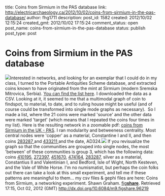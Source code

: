 title: Coins from Sirmium in the PAS database
link: http://electricarchaeology.ca/2012/10/02/coins-from-sirmium-in-the-pas-database/
author: fhg1711
description: 
post_id: 1582
created: 2012/10/02 12:15:24
created_gmt: 2012/10/02 17:15:24
comment_status: open
post_name: coins-from-sirmium-in-the-pas-database
status: publish
post_type: post

# Coins from Sirmium in the PAS database

![](http://electricarchaeologist.files.wordpress.com/2012/10/coins-from-sirmium-in-the-uk-pas.png?w=300)Interested in networks, and looking for an exemplar that I could do in my class, I turned to the Portable Antiquities Scheme database, and extracted coins known to have originated from the mint at Sirmium (modern Sremska Mitrovica, Serbia). [You can find the list here](http://finds.org.uk/database/search/results/mint/196). I downloaded the data as a CSV. Looking at it, it seemed to me that a multimodal graph of coin to findspot, to material, to date, and to ruling house might be useful (and of course could be transformed into single mode graphs as necessary).  So I made a list, where the 21 coins were marked 'source' and the other data were marked 'target' (which means that I repeated the coins four times in my list). Here is the resulting network in a zoomable pdf: [coins from Sirmium in the UK - PAS](http://electricarchaeologist.files.wordpress.com/2012/10/coins-from-sirmium-in-the-uk-pas.pdf). I ran modularity and betweeness centrality. Most central nodes were 'copper' as a material, Constantine I and II, and then coins [283287 ](http://finds.org.uk/database/artefacts/record/id/283287)and [433211 ](http://finds.org.uk/database/artefacts/record/id/433211)and the date, AD324.![](http://electricarchaeologist.files.wordpress.com/2012/10/modularity.png?w=300) If you revisualize the graph so that the communities are grouped into single nodes, the most 'between' of these communities is group 3, which has the following data: coins [410195](http://finds.org.uk/database/artefacts/record/id/410195), [272397](http://finds.org.uk/database/artefacts/record/id/272397), [451670](http://finds.org.uk/database/artefacts/record/id/451670), [474164](http://finds.org.uk/database/artefacts/record/id/474164), [283287](http://finds.org.uk/database/artefacts/record/id/283287), silver as a material, Constantius II and Valentinian I, and Bedford, Isle of Wight, North Kesteven, and the Vale of White Horse. I'm no numismatist, but perhaps the coin folks out there can take a look at this small experiment, and tell me if these patterns are meaningful to them... my csv files & gephi files are here: Coins from Sirmium, a networking experiment. Shawn Graham. [fig**share**](http://figshare.com). Retrieved 17:15, Oct 02, 2012 (GMT) <http://dx.doi.org/10.6084/m9.figshare.96219>